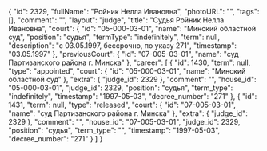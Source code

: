 {
    "id": 2329,
    "fullName": "Ройник Нелла Ивановна",
    "photoURL": "",
    "tags": [],
    "comment": "",
    "layout": "judge",
    "title": "Судья Ройник Нелла Ивановна",
    "court": {
        "id": "05-000-03-01",
        "name": "Минский областной суд",
        "position": "судья",
        "termType": "indefinitely",
        "term": null,
        "description": "c 03.05.1997, бессрочно, по указу 271",
        "timestamp": "03.05.1997"
    },
    "previousCourt": {
        "id": "07-005-03-01",
        "name": "суд Партизанского района г. Минска"
    },
    "career": [
        {
            "id": 1430,
            "term": null,
            "type": "appointed",
            "court": {
                "id": "05-000-03-01",
                "name": "Минский областной суд"
            },
            "extra": {
                "judge_id": 2329
            },
            "comment": "",
            "house_id": "05-000-03-01",
            "judge_id": 2329,
            "position": "судья",
            "term_type": "indefinitely",
            "timestamp": "1997-05-03",
            "decree_number": "271"
        },
        {
            "id": 1431,
            "term": null,
            "type": "released",
            "court": {
                "id": "07-005-03-01",
                "name": "суд Партизанского района г. Минска"
            },
            "extra": {
                "judge_id": 2329
            },
            "comment": "",
            "house_id": "07-005-03-01",
            "judge_id": 2329,
            "position": "судья",
            "term_type": "",
            "timestamp": "1997-05-03",
            "decree_number": "271"
        }
    ]
}